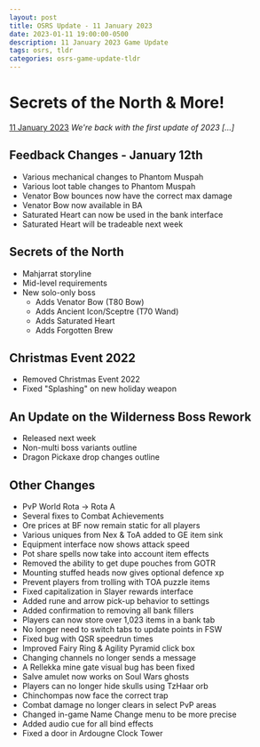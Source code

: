 ```yaml
---
layout: post
title: OSRS Update - 11 January 2023
date: 2023-01-11 19:00:00-0500
description: 11 January 2023 Game Update
tags: osrs, tldr
categories: osrs-game-update-tldr
---
```


# Secrets of the North & More!
[11 January 2023][1]
*We're back with the first update of 2023 [...]*

## Feedback Changes - January 12th
- Various mechanical changes to Phantom Muspah
- Various loot table changes to Phantom Muspah
- Venator Bow bounces now have the correct max damage
- Venator Bow now available in BA
- Saturated Heart can now be used in the bank interface
- Saturated Heart will be tradeable next week

## Secrets of the North
- Mahjarrat storyline
- Mid-level requirements
- New solo-only boss
    - Adds Venator Bow (T80 Bow)
    - Adds Ancient Icon/Sceptre (T70 Wand)
    - Adds Saturated Heart
    - Adds Forgotten Brew

## Christmas Event 2022
- Removed Christmas Event 2022
- Fixed "Splashing" on new holiday weapon

## An Update on the Wilderness Boss Rework
- Released next week
- Non-multi boss variants outline
- Dragon Pickaxe drop changes outline

## Other Changes
- PvP World Rota -> Rota A
- Several fixes to Combat Achievements
- Ore prices at BF now remain static for all players
- Various uniques from Nex & ToA added to GE item sink
- Equipment interface now shows attack speed
- Pot share spells now take into account item effects
- Removed the ability to get dupe pouches from GOTR
- Mounting stuffed heads now gives optional defence xp
- Prevent players from trolling with TOA puzzle items
- Fixed capitalization in Slayer rewards interface
- Added rune and arrow pick-up behavior to settings
- Added confirmation to removing all bank fillers
- Players can now store over 1,023 items in a bank tab
- No longer need to switch tabs to update points in FSW
- Fixed bug with QSR speedrun times
- Improved Fairy Ring & Agility Pyramid click box
- Changing channels no longer sends a message
- A Rellekka mine gate visual bug has been fixed
- Salve amulet now works on Soul Wars ghosts
- Players can no longer hide skulls using TzHaar orb
- Chinchompas now face the correct trap
- Combat damage no longer clears in select PvP areas
- Changed in-game Name Change menu to be more precise
- Added audio cue for all bind effects
- Fixed a door in Ardougne Clock Tower

[1]: https://secure.runescape.com/m=news/secrets-of-the-north--more?oldschool=1